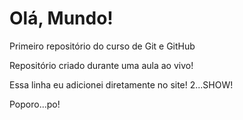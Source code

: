 # Olá, Mundo!
Primeiro repositório do curso de Git e GitHub

Repositório criado durante uma aula ao vivo!

Essa linha eu adicionei diretamente no site! 2...SHOW!

Poporo...po!
